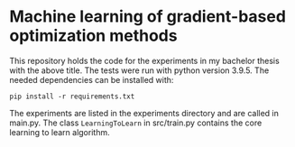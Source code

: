 # Machine learning of gradient-based optimization methods

This repository holds the code for the experiments in my bachelor thesis with the above title.
The tests were run with python version 3.9.5.
The needed dependencies can be installed with:

```
pip install -r requirements.txt
```

The experiments are listed in the experiments directory and are called in main.py. 
The class `LearningToLearn` in src/train.py contains the core learning to learn algorithm. 

